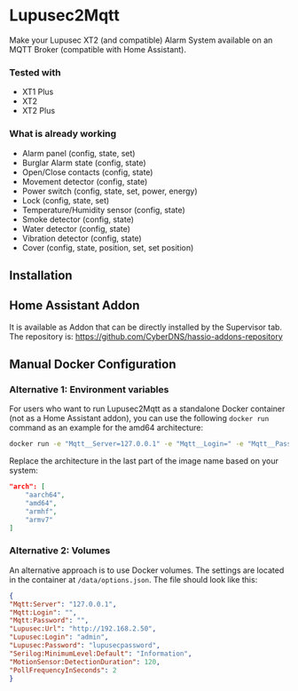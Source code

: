 # Lupusec2Mqtt

Make your Lupusec XT2 (and compatible) Alarm System available on an MQTT Broker (compatible with Home Assistant).

### Tested with
- XT1 Plus
- XT2
- XT2 Plus

### What is already working

- Alarm panel (config, state, set)
- Burglar Alarm state (config, state)
- Open/Close contacts (config, state)
- Movement detector (config, state)
- Power switch (config, state, set, power, energy)
- Lock (config, state, set)
- Temperature/Humidity sensor (config, state)
- Smoke detector (config, state)
- Water detector (config, state)
- Vibration detector (config, state)
- Cover (config, state, position, set, set position)

## Installation

## Home Assistant Addon

It is available as Addon that can be directly installed by the Supervisor tab.  
The repository is: https://github.com/CyberDNS/hassio-addons-repository

## Manual Docker Configuration

### Alternative 1: Environment variables
For users who want to run Lupusec2Mqtt as a standalone Docker container (not as a Home Assistant addon), you can use the following `docker run` command as an example for the amd64 architecture:
```bash
docker run -e "Mqtt__Server=127.0.0.1" -e "Mqtt__Login=" -e "Mqtt__Password=" -e "Lupusec__Url=http://192.168.2.50" -e "Lupusec__Login=admin" -e "Lupusec__Password=lupusecpassword" -e "MotionSensor__DetectionDuration=120" -e "Serilog__MinimumLevel__Default=Information" cyberdns/lupusec2mqtt_hassaddon_amd64:3.1.2
```
Replace the architecture in the last part of the image name based on your system:
```json
"arch": [
    "aarch64",
    "amd64",
    "armhf",
    "armv7"
]
```

### Alternative 2: Volumes
An alternative approach is to use Docker volumes. The settings are located in the container at `/data/options.json`. The file should look like this:
```json
{
"Mqtt:Server": "127.0.0.1",
"Mqtt:Login": "",
"Mqtt:Password": "",
"Lupusec:Url": "http://192.168.2.50",
"Lupusec:Login": "admin",
"Lupusec:Password": "lupusecpassword",
"Serilog:MinimumLevel:Default": "Information",
"MotionSensor:DetectionDuration": 120,
"PollFrequencyInSeconds": 2
}
```


